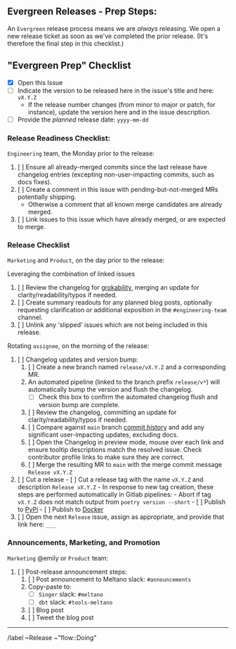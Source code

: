 [//]: # (NOTE: This Release template is for Admin-Use only. If you've reached this template in error, please select another template from the list.)

## Evergreen Releases - Prep Steps:

An `Evergreen` release process means we are _always_ releasing. We open a new release ticket as soon as we've completed the prior release. (It's therefore the final step in this checklist.)

## "Evergreen Prep" Checklist

- [x] Open this Issue
- [ ] Indicate the version to be released here in the issue's title and here: `vX.Y.Z`
    - If the release number changes (from minor to major or patch, for instance), update the version here and in the issue description.
- [ ] Provide the _planned_ release date: `yyyy-mm-dd` 

### Release Readiness Checklist:

`Engineering` team, the Monday prior to the release:

1. [ ] Ensure all already-merged commits since the last release have changelog entries (excepting non-user-impacting commits, such as docs fixes).
2. [ ] Create a comment in this issue with pending-but-not-merged MRs potentially shipping.
    - Otherwise a comment that all known merge candidates are already merged.
3. [ ] Link issues to this issue which have already merged, or are expected to merge.

### Release Checklist

`Marketing` and `Product`, on the day prior to the release:

Leveraging the combination of linked issues

1. [ ] Review the changelog for [grokability](https://en.wikipedia.org/wiki/Grok), merging an update for clarity/readability/typos if needed.
2. [ ] Create summary readouts for any planned blog posts, optionally requesting clarification or additional exposition in the `#engineering-team` channel.
3. [ ] Unlink any 'slipped' issues which are not being included in this release.

Rotating `assignee`, on the morning of the release:

1. [ ] Changelog updates and version bump:
    1. [ ] Create a new branch named `release/vX.Y.Z` and a corresponding MR.
    2. An automated pipeline (linked to the branch prefix `release/v*`) will
    automatically bump the version and flush the changelog.
        - [ ] Check this box to confirm the automated changelog flush and version bump are complete.
    3. [ ] Review the changelog, committing an update for clarity/readability/typos if needed.
    4. [ ] Compare against `main` branch [commit history](https://gitlab.com/meltano/meltano/-/commits/main) and add any significant user-impacting updates, excluding docs.
    5. [ ] Open the Changelog in preview mode, mouse over each link and ensure tooltip descriptions match the resolved issue. Check contributor profile links to make sure they are correct.
    6. [ ] Merge the resulting MR to `main` with the merge commit message `Release vX.Y.Z`
2. [ ] Cut a release
       - [ ] Cut a release tag with the name `vX.Y.Z` and description `Release vX.Y.Z`
       - In response to new tag creation, these steps are performed automatically in Gitlab pipelines:
           - Abort if tag `vX.Y.Z` does not match output from `poetry version --short`
           - [ ] Publish to [PyPi](https://pypi.org/project/meltano/#history)
           - [ ] Publish to [Docker](https://hub.docker.com/r/meltano/meltano)
3. [ ] Open the next `Release` issue, assign as appropriate, and provide that link here: `___`

### Announcements, Marketing, and Promotion

`Marketing` @emily or `Product` team:

1. [ ] Post-release announcement steps:
    1. [ ] Post announcement to Meltano slack: `#announcements`
    2. Copy-paste to:
       - [ ] `Singer` slack: `#meltano`
       - [ ] `dbt` slack: `#tools-meltano`
    3. [ ] Blog post
    4. [ ] Tweet the blog post

----------------

/label ~Release ~"flow::Doing"
